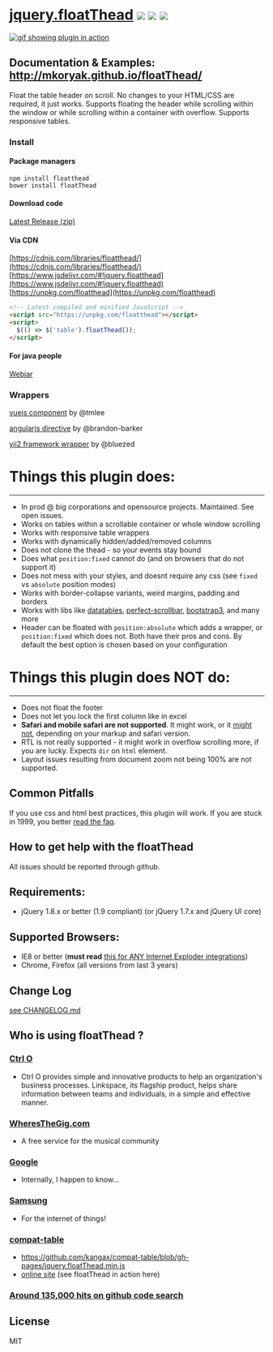 <p align="left">
<h1>
    <a href="https://github.com/mkoryak/floatThead/releases">jquery.floatThead</a>
    <a href="https://unpkg.com/floatthead/dist/jquery.floatThead.min.js"><img
            src="http://img.badgesize.io/https://unpkg.com/floatthead/dist/jquery.floatThead.min.js?compression=gzip&style=flat-square"></a>
    <a href="https://www.npmjs.com/package/floatthead"><img src="https://img.shields.io/npm/v/floatthead.svg?style=flat-square"></a>
    <a href="https://github.com/mkoryak/floatThead/blob/master/LICENSE"><img
            src="https://img.shields.io/npm/l/floatthead.svg?style=flat-square"></a>
</h1>
</p>


[![gif showing plugin in action](https://gfycat.com/AnyGloriousAlpaca.gif)](http://mkoryak.github.io/floatThead/)

## Documentation & Examples: http://mkoryak.github.io/floatThead/

Float the table header on scroll. No changes to your HTML/CSS are required, it just works.
Supports floating the header while scrolling within the window or while scrolling within a container with overflow.
Supports responsive tables.

### Install

#### Package managers
```console
npm install floatthead
bower install floatThead
```
#### Download code
[Latest Release (zip)](https://github.com/mkoryak/floatThead/archive/2.2.1.zip)

#### Via CDN
[https://cdnjs.com/libraries/floatthead/](https://cdnjs.com/libraries/floatthead/)    
[https://www.jsdelivr.com/#!jquery.floatthead](https://www.jsdelivr.com/#!jquery.floatthead)    
[https://unpkg.com/floatthead](https://unpkg.com/floatthead)    

```html
<!-- Latest compiled and minified JavaScript -->
<script src="https://unpkg.com/floatthead"></script>
<script>
  $(() => $('table').floatThead());
</script>
```

#### For java people
[Webjar](https://github.com/webjars/floatThead)

### Wrappers
[vuejs component](https://github.com/tmlee/vue-floatThead) by @tmlee

[angularjs directive](https://github.com/brandon-barker/angular-floatThead) by @brandon-barker

[yii2 framework wrapper](https://github.com/bluezed/yii2-floatThead) by @bluezed

# Things this plugin does:
---------
-   In prod @ big corporations and opensource projects. Maintained. See open issues.
-   Works on tables within a scrollable container or whole window scrolling
-   Works with responsive table wrappers
-   Works with dynamically hidden/added/removed columns
-   Does not clone the thead - so your events stay bound
-   Does what `position:fixed` cannot do (and on browsers that do not support it)
-   Does not mess with your styles, and doesnt require any css (see `fixed` vs `absolute` position modes)
-   Works with border-collapse variants, weird margins, padding and borders
-   Works with libs like [datatables](http://datatables.net), [perfect-scrollbar](http://mkoryak.github.io/floatThead/examples/perfect-scrollbar/), [bootstrap3](http://mkoryak.github.io/floatThead/examples/bootstrap3/), and many more
-   Header can be floated with `position:absolute` which adds a wrapper, or `position:fixed` which does not. Both have their pros and cons. By default the best option is chosen based on your configuration


# Things this plugin does NOT do:
---------
-  Does not float the footer
-  Does not let you lock the first column like in excel
-  **Safari and mobile safari are not supported**. It might work, or it [might not](https://github.com/mkoryak/floatThead/issues/108), depending on your markup and safari version.
-  RTL is not really supported - it might work in overflow scrolling more, if you are lucky. Expects `dir` on `html` element.
-  Layout issues resulting from document zoom not being 100% are not supported.


Common Pitfalls
------
If you use css and html best practices, this plugin will work. If you are stuck in 1999, you better [read the faq](http://mkoryak.github.io/floatThead/faq/).

How to get help with the floatThead
------------
All issues should be reported through github.

Requirements:
-------------

-   jQuery 1.8.x or better (1.9 compliant) (or jQuery 1.7.x and jQuery UI core)

Supported Browsers:
-------------
-   IE8 or better (**must read** [this for ANY Internet Exploder integrations](http://mkoryak.github.io/floatThead/examples/row-groups/))
-   Chrome, Firefox (all versions from last 3 years)


Change Log
----------
[see CHANGELOG.md](https://github.com/mkoryak/floatThead/blob/master/CHANGELOG.md)


## Who is using floatThead ?

### [Ctrl O](https://ctrlo.com)
- Ctrl O provides simple and innovative products to help an organization's business processes. Linkspace, its flagship product, helps share information between teams and individuals, in a simple and effective manner.

### [WheresTheGig.com](https://WheresTheGig.com) 
- A free service for the musical community 

### [Google](https://www.youtube.com/watch?v=dQw4w9WgXcQ) 
- Internally, I happen to know...

### [Samsung](https://github.com/Samsung/iotjscode/blob/3d4de15ea32d27dce5885b2c8c9e3a783c846311/www/scripts/app/main.js#L234)
- For the internet of things!

### [compat-table](https://github.com/kangax/compat-table/) 
- https://github.com/kangax/compat-table/blob/gh-pages/jquery.floatThead.min.js
- [online site](http://kangax.github.io/compat-table/es6/) (see floatThead in action here)

### [Around 135,000 hits on github code search](https://github.com/search?q=floatThead&ref=reposearch&type=Code&utf8=%E2%9C%93)

License
-------
MIT
